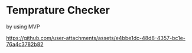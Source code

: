 # Temprature Checker 
   by using MVP
   
https://github.com/user-attachments/assets/e4bbe1dc-48d8-4357-bc1e-76a4c3782b82
